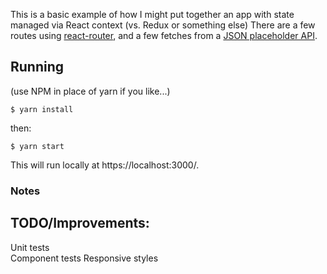 This is a basic example of how I might put together an app with state managed via React context (vs. Redux or something else)
There are a few routes using [react-router](https://reacttraining.com/react-router), and a few fetches from a [JSON placeholder API](https://jsonplaceholder.typicode.com).

## Running

(use NPM in place of yarn if you like...)

```
$ yarn install
```

then:

```
$ yarn start
```

This will run locally at https://localhost:3000/.

### Notes

## TODO/Improvements:

Unit tests  
Component tests
Responsive styles
